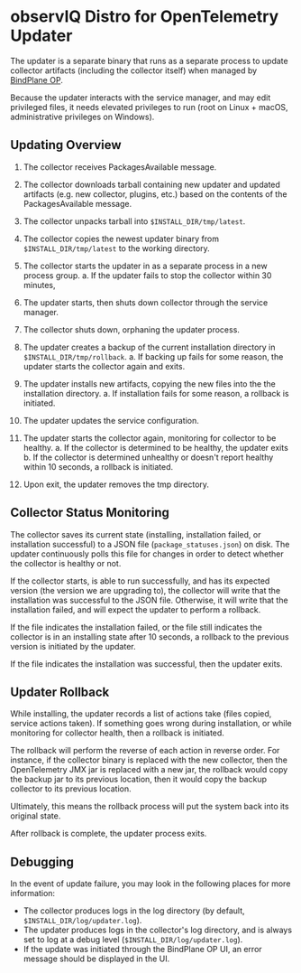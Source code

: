 # observIQ Distro for OpenTelemetry Updater

The updater is a separate binary that runs as a separate process to update collector artifacts (including the collector itself) when managed by [BindPlane OP](https://github.com/observIQ/bindplane-op).

Because the updater interacts with the service manager, and may edit privileged files, it needs elevated privileges to run (root on Linux + macOS, administrative privileges on Windows).

## Updating Overview

1. The collector receives PackagesAvailable message.
2. The collector downloads tarball containing new updater and updated artifacts (e.g. new collector, plugins, etc.) based on the contents of the PackagesAvailable message.
3. The collector unpacks tarball into `$INSTALL_DIR/tmp/latest`.
4. The collector copies the newest updater binary from `$INSTALL_DIR/tmp/latest` to the working directory.
5. The collector starts the updater in as a separate process in a new process group.
  a. If the updater fails to stop the collector within 30 minutes, 

6. The updater starts, then shuts down collector through the service manager.
7. The collector shuts down, orphaning the updater process.
8. The updater creates a backup of the current installation directory in `$INSTALL_DIR/tmp/rollback`.
   a. If backing up fails for some reason, the updater starts the collector again and exits.
9. The updater installs new artifacts, copying the new files into the the installation directory.
   a. If installation fails for some reason, a rollback is initiated.
10. The updater updates the service configuration.
11. The updater starts the collector again, monitoring for collector to be healthy.
    a. If the collector is determined to be healthy, the updater exits
    b. If the collector is determined unhealthy or doesn't report healthy within 10 seconds, a rollback is initiated. 
12. Upon exit, the updater removes the tmp directory.

## Collector Status Monitoring
The collector saves its current state (installing, installation failed, or installation successful) to a JSON file (`package_statuses.json`) on disk. The updater continuously polls this file for changes in order to detect whether the collector is healthy or not. 

If the collector starts, is able to run successfully, and has its expected version (the version we are upgrading to), the collector will write that the installation was successful to the JSON file. Otherwise, it will write that the installation failed, and will expect the updater to perform a rollback.

If the file indicates the installation failed, or the file still indicates the collector is in an installing state after 10 seconds, a rollback to the previous version is initiated by the updater.

If the file indicates the installation was successful, then the updater exits.

## Updater Rollback
While installing, the updater records a list of actions take (files copied, service actions taken). If something goes wrong during installation, or while monitoring for collector health, then a rollback is initiated.

The rollback will perform the reverse of each action in reverse order. For instance, if the collector binary is replaced with the new collector, then the OpenTelemetry JMX jar is replaced with a new jar, the rollback would copy the backup jar to its previous location, then it would copy the backup collector to its previous location.

Ultimately, this means the rollback process will put the system back into its original state.

After rollback is complete, the updater process exits.

## Debugging
In the event of update failure, you may look in the following places for more information:

* The collector produces logs in the log directory (by default, `$INSTALL_DIR/log/updater.log`).
* The updater produces logs in the collector's log directory, and is always set to log at a debug level (`$INSTALL_DIR/log/updater.log`).
* If the update was initiated through the BindPlane OP UI, an error message should be displayed in the UI.
